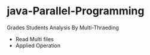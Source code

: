 # java-Parallel-Programming
Grades Students Analysis By Multi-Thraeding
- Read Multi files
- Applied Operation
